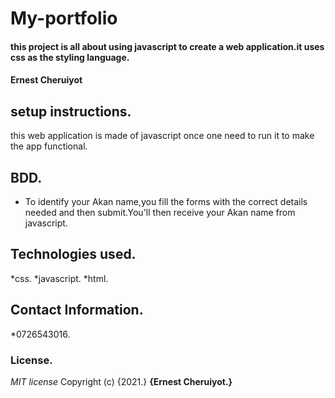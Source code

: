 # My-portfolio
#### this project is all about using javascript to create a web application.it uses css as the styling language.
#### Ernest Cheruiyot
## setup instructions.
this web application is made of javascript once one need to run it to make the app functional.
## BDD.
* To identify your Akan name,you fill the forms with the correct details needed and then submit.You'll then receive your Akan name from javascript.
## Technologies used.
*css.
*javascript.
*html.
## Contact Information.
*0726543016.
### License.
*MIT license*
Copyright (c) {2021.} **{Ernest Cheruiyot.}**
  
